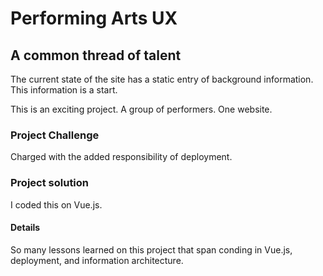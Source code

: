 # Performing Arts UX

## A common thread of talent
The current state of the site has a static entry of background information. This information is a start.

This is an exciting project.  A group of performers.  One website.

### Project Challenge

Charged with the added responsibility of deployment.

### Project solution
I coded this on Vue.js.

#### Details
So many lessons learned on this project that span conding in Vue.js, deployment, and information architecture.